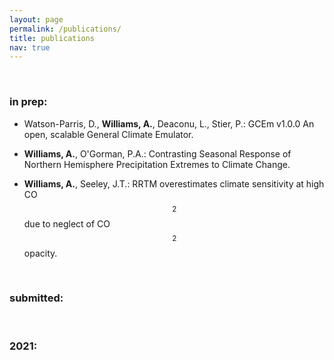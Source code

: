 ```yaml
---
layout: page
permalink: /publications/
title: publications
nav: true
---
```


<p>&nbsp;</p>

### in prep:  


 - Watson-Parris, D., **Williams, A.**, Deaconu, L., Stier, P.: GCEm v1.0.0 An open, scalable General Climate Emulator.

 - **Williams, A.**, O'Gorman, P.A.: Contrasting Seasonal Response of Northern Hemisphere Precipitation Extremes to Climate Change.

 - **Williams, A.**, Seeley, J.T.: RRTM overestimates climate sensitivity at high CO$$_{2}$$ due to neglect of CO$$_{2}$$ opacity.

<p>&nbsp;</p>

### submitted:

<p>&nbsp;</p>

### 2021:
